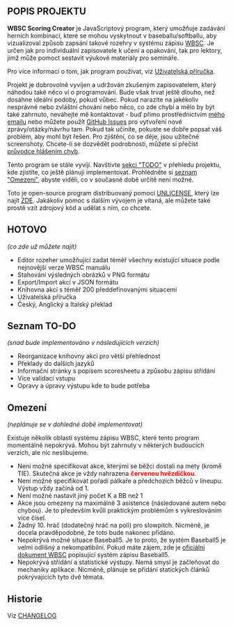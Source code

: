 ## POPIS PROJEKTU

**WBSC Scoring Creator** je JavaScriptový program, který umožňuje zadávání herních kombinací, které se mohou vyskytnout v baseballu/softballu, aby vizualizoval způsob zapsání takové rozehry v systému zápisu [WBSC](https://www.wbsc.org/). Je určen jak pro individuální zapisovatele k učení a opakování, tak pro lektory, jimž může pomoct sestavit výukové materiály pro semináře.

Pro více informací o tom, jak program používat, viz [Uživatelská příručka](/help).

Projekt je dobrovolně vyvíjen a udržován zkušeným zapisovatelem, který náhodou také něco ví o programování. Bude však trvat ještě dlouho, než dosáhne ideální podoby, pokud vůbec. Pokud narazíte na jakékoliv nesprávné nebo zvláštní chování nebo něco, co zde chybí a mělo by být také zahrnuto, neváhejte mě kontaktovat - buď přímo prostřednictvím [mého emailu](mailto:alois.seckar{'@'}gmail.com) nebo můžete použít [GitHub Issues](https://github.com/AloisSeckar/WBSC-Scoring/issues) pro vytvoření nové zprávy/otázky/návrhu tam. Pokud tak učiníte, pokuste se dobře popsat váš problém, aby mohl být řešen. Pro zjištění, co se děje, jsou užitečné screenshoty. Chcete-li se dozvědět podrobnosti, můžete si přečíst [průvodce hlášením chyb](/help).

Tento program se stále vyvíjí. Navštivte [sekci "TODO"](/project#todo) v přehledu projektu, kde zjistíte, co ještě plánuji implementovat. Prohlédněte si [seznam "Omezení"](/project#limitations), abyste viděli, co v současné době určitě není možné.

Toto je open-source program distribuovaný pomocí [UNLICENSE](https://unlicense.org/), který lze najít [ZDE](https://github.com/AloisSeckar/WBSC-Scoring). Jakákoliv pomoc s dalším vývojem je vítaná, ale můžete také prostě vzít zdrojový kód a udělat s ním, co chcete.

<a id="done"></a>
 
## HOTOVO
_(co zde už můžete najít)_

<ul class="list-disc">
<li>Editor rozeher umožňující zadat téměř všechny existující situace podle nejnovější verze WBSC manuálu</li><li>Stahování výsledných obrázků v PNG formátu</li><li>Export/Import akcí v JSON formátu</li><li>Knihovna akcí s téměř 200 předdefinovanými situacemi</li><li>Uživatelská příručka</li><li>Český, Anglický a Italský překlad</li>
</ul>

<a id="todo"></a>

## Seznam TO-DO
_(snad bude implementováno v následujících verzích)_

<ul class="list-disc">
<li>Reorganizace knihovny akcí pro větší přehlednost</li><li>Překlady do dalších jazyků</li><li>Informační stránky s popisem scoresheetu a způsobu zápisu střídání</li><li>Více validací vstupu</li><li>Opravy a úpravy výstupu kde to bude potřeba</li>
</ul>

<a id="limitations"></a>

## Omezení
_(neplánuje se v dohledné době implementovat)_

Existuje několik oblastí systému zápisu WBSC, které tento program momentálně nepokrývá. Mohou být zahrnuty v některých budoucích verzích, ale nic neslibujeme.

<ul class="list-disc">
<li>Není možné specifikovat akce, kterými se běžci dostali na mety (kromě TIE). Skutečná akce je vždy nahrazena <strong><span style="color: red">červenou hvězdičkou</span></strong>.</li><li>Není možné specifikovat pořadí pálkaře a předchozích běžců v lineupu. Výstup vždy začíná od 1.</li><li>Není možné nastavit jiný počet K a BB než 1</li><li>Akce jsou omezeny na maximálně 3 asistence (následované autem nebo chybou). Je to především kvůli praktickým problémům s vykreslováním více čísel.</li><li>Žádný 10. hráč (dodatečný hráč na poli) pro slowpitch. Nicméně, je docela pravděpodobné, že toto bude nakonec přidáno.</li><li>Nepokrývá možné situace Baseball5. Je to proto, že systém Baseball5 je velmi odlišný a nekompatibilní. Pokud máte zájem, zde je <a href="https://s3-eu-west-1.amazonaws.com/static.wbsc.org/assets/cms/documents/9b129842-cb39-da53-4b67-9c4c5a86f997.pdf">oficiální dokument WBSC</a> popisující systém zápisu Baseball5.</li><li>Nepokrývá střídání a statistické výstupy. Nemá smysl je začleňovat do mechaniky aplikace. Nicméně, plánuje se přidání statických článků pokrývajících tyto dvě témata.</li>
</ul>

<a id="history"></a>

## Historie
Viz [CHANGELOG](https://github.com/AloisSeckar/WBSC-Scoring/blob/master/CHANGELOG.md)
